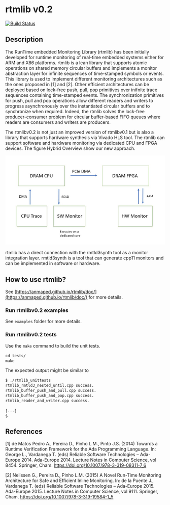 # rtmlib v0.2

[![Build Status](https://travis-ci.org/anmaped/rtmlib.svg?branch=v0.2)](https://travis-ci.org/anmaped/rtmlib)

## Description

The RunTime embedded Monitoring Library (rtmlib) has been initially developed for runtime monitoring of real-time embedded systems either for ARM and X86 platforms. rtmlib is a lean library that supports atomic operations on shared memory circular buffers and implements a monitor abstraction layer for infinite sequences of time-stamped symbols or events. This library is used to implement different monitoring architectures such as the ones proposed in [1] and [2]. Other efficient architectures can be deployed based on lock-free push, pull, pop primitives over inifnite trace sequences containing time-stamped events. The synchronization primitives for push, pull and pop operations allow different readers and writers to progress asynchronously over the instantiated circular buffers and to synchronize when required. Indeed, the rtmlib solves the lock-free producer-consumer problem for circular buffer-based FIFO queues where readers are consumers and writers are producers.

The rtmlibv0.2 is not just an improved version of rtmlibv0.1 but is also a library that supports hardware synthesis via Vivado HLS tool. The rtmlib can support software and hardware monitoring via dedicated CPU and FPGA devices. The figure Hybrid Overview show our new approach.

![hybrid overview](doc/images/hybrid_overview.png)

rtmlib has a direct connection with the rmtld3synth tool as a monitor integration layer. rmtld3synth is a tool that can generate cpp11 monitors and can be implemented in software or hardware.


## How to use rtmlib?

See [https://anmaped.github.io/rtmlib/doc/](https://anmaped.github.io/rtmlib/doc/) for more details.

### Run rtmlibv0.2 examples

See `examples` folder for more details.

### Run rtmlibv0.2 tests

Use the `make` command to build the unit tests.
```
cd tests/
make
```

The expected output might be similar to
```
$ ./rtmlib_unittests 
rtmlib_rmtld3_nested_until.cpp success.
rtmlib_buffer_push_and_pull.cpp success.
rtmlib_buffer_push_and_pop.cpp success.
rtmlib_reader_and_writer.cpp success.

[...]
$
```


## References

[1] de Matos Pedro A., Pereira D., Pinho L.M., Pinto J.S. (2014) Towards a Runtime Verification Framework for the Ada Programming Language. In: George L., Vardanega T. (eds) Reliable Software Technologies – Ada-Europe 2014. Ada-Europe 2014. Lecture Notes in Computer Science, vol 8454. Springer, Cham. https://doi.org/10.1007/978-3-319-08311-7_6

[2] Nelissen G., Pereira D., Pinho L.M. (2015) A Novel Run-Time Monitoring Architecture for Safe and Efficient Inline Monitoring. In: de la Puente J., Vardanega T. (eds) Reliable Software Technologies – Ada-Europe 2015. Ada-Europe 2015. Lecture Notes in Computer Science, vol 9111. Springer, Cham. https://doi.org/10.1007/978-3-319-19584-1_5



